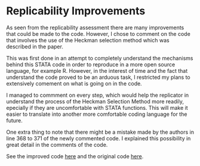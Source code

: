 # Replicability Improvements

As seen from the replicability assessment there are many improvements that could be made to the code.
However, I chose to comment on the code that involves the use of the Heckman selection method which was described in the paper.

This was first done in an attempt to completely understand the mechanisms behind this STATA code in order to reproduce in a more open source language, for example R.
However, in the interest of time and the fact that understand the code proved to be an arduous task, I restricted my plans to extensively comement on what is going
on in the code. 

I managed to commment on every step, which would help the replicator in understand the process of the Heckman Selection Method more readily, epecially if they are uncomfortable with 
STATA functions. This will make it easier to translate into another more comfortable coding language for the future. 

One extra thing to note that there might be a mistake made by the authors in line 368 to 371 of the newly commented code. I explained this possibility in great detail in the 
comments of the code.

See the improved code [here](Heckman_std_commented.do) and the original code [here](heckmanfe_std.do).
